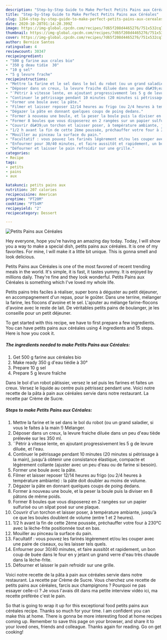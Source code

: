 ```yaml
---
description: "Step-by-Step Guide to Make Perfect Petits Pains aux Céréales"
title: "Step-by-Step Guide to Make Perfect Petits Pains aux Céréales"
slug: 1264-step-by-step-guide-to-make-perfect-petits-pains-aux-cereales
date: 2020-10-28T01:14:20.399Z
image: https://img-global.cpcdn.com/recipes/7d65f208d4465276/751x532cq70/petits-pains-aux-cereales-photo-principale-de-la-recette.jpg
thumbnail: https://img-global.cpcdn.com/recipes/7d65f208d4465276/751x532cq70/petits-pains-aux-cereales-photo-principale-de-la-recette.jpg
cover: https://img-global.cpcdn.com/recipes/7d65f208d4465276/751x532cq70/petits-pains-aux-cereales-photo-principale-de-la-recette.jpg
author: Bernice Santos
ratingvalue: 4
reviewcount: 30347
recipeingredient:
- "500 g farine aux crales bio"
- "350 g deau tidie  30"
- "10 g sel"
- "5 g levure frache"
recipeinstructions:
- "Mettre la farine et le sel dans le bol du robot (ou un grand saladier, si vous le faites à la main !) Mélanger."
- "Déposer dans un creux, la levure fraiche diluée dans un peu d&#39;eau tiède prélevée sur les 350 ml."
- "¨Pétrir à vitesse lente, en ajoutant progressivement les 5 g de levure diluée, et l&#39;eau."
- "Continuer le pétrissage pendant 10 minutes (20 minutes si pétrissage à la main), jusqu&#39;à obtenir une consistance élastique, compacte et légèrement collante (ajuster avec un peu d&#39;eau ou de farine si besoin)."
- "Former une boule avec la pâte."
- "Filmer et laisser reposer 12/14 heures au frigo (ou 2/4 heures à température ambiante) : la pâte doit doubler au moins de volume."
- "Dégazer la pâte en donnant quelques coups de poing dedans."
- "Former à nouveau une boule, et la peser la boule puis la diviser en 8 pâtons de même poids."
- "Former 8 boules que vous disposerez en 2 rangées sur un papier sulfurisé ou un silpat posé sur une plaque."
- "Couvrir d&#39;un torchon et laisser poser, à température ambiante, jusqu&#39;à ce que les boules doublent de volume (entre 1 et 2 heures)."
- "1/2 h avant la fin de cette 2ème poussée, préchauffer votre four à 230°C avec la lèche-frite positionnée tout en bas."
- "Mouiller au pinceau la surface du pain."
- "Facultatif : vous pouvez les farinés légèrement et/ou les couper avec une paire de ciseaux, ou les laisser tels quels."
- "Enfourner pour 30/40 minutes, et faire aussitôt et rapidement, un bon coup de buée dans le four en y jetant un grand verre d&#39;eau très chaude dans la lèche-frite."
- "Défourner et laisser le pain refroidir sur une grille."
categories:
- Recipe
tags:
- petits
- pains
- aux

katakunci: petits pains aux 
nutrition: 207 calories
recipecuisine: American
preptime: "PT20M"
cooktime: "PT54M"
recipeyield: "2"
recipecategory: Dessert

---
```



![Petits Pains aux Céréales](https://img-global.cpcdn.com/recipes/7d65f208d4465276/751x532cq70/petits-pains-aux-cereales-photo-principale-de-la-recette.jpg)

Hey everyone, hope you're having an amazing day today. Today, I will show you a way to make a special dish, petits pains aux céréales. It is one of my favorites. For mine, I will make it a little bit unique. This is gonna smell and look delicious.

Petits Pains aux Céréales is one of the most favored of recent trending meals in the world. It's simple, it is fast, it tastes yummy. It is enjoyed by millions daily. They're fine and they look wonderful. Petits Pains aux Céréales is something which I've loved my whole life.

Petits pains très faciles à réaliser, super bons à déguster au petit déjeuner, en accompagnement d&#39;un repas, pour le goûter. Dans une terrine, mélanger la farine, les flocons d&#39;avoine et le sel. L&#39;ajouter au mélange farine-flocons d&#39;avoine avec le reste de lait. De véritables petits pains de boulanger, je les conseille pour un petit déjeuner.


To get started with this recipe, we have to first prepare a few ingredients. You can have petits pains aux céréales using 4 ingredients and 15 steps. Here is how you cook it.

<!--inarticleads1-->

##### The ingredients needed to make Petits Pains aux Céréales:

1. Get 500 g farine aux céréales bio
1. Make ready 350 g d&#39;eau tiédie à 30°
1. Prepare 10 g sel
1. Prepare 5 g levure fraîche


Dans le bol d&#39;un robot pâtissier, versez le sel puis les farines et faites un creux. Versez le liquide au centre puis pétrissez pendant une. Voici notre recette de la pâta à pain aux céréales servie dans notre restaurant. La recette par Crème de Sucre. 

<!--inarticleads2-->

##### Steps to make Petits Pains aux Céréales:

1. Mettre la farine et le sel dans le bol du robot (ou un grand saladier, si vous le faites à la main !) Mélanger.
1. Déposer dans un creux, la levure fraiche diluée dans un peu d&#39;eau tiède prélevée sur les 350 ml.
1. ¨Pétrir à vitesse lente, en ajoutant progressivement les 5 g de levure diluée, et l&#39;eau.
1. Continuer le pétrissage pendant 10 minutes (20 minutes si pétrissage à la main), jusqu&#39;à obtenir une consistance élastique, compacte et légèrement collante (ajuster avec un peu d&#39;eau ou de farine si besoin).
1. Former une boule avec la pâte.
1. Filmer et laisser reposer 12/14 heures au frigo (ou 2/4 heures à température ambiante) : la pâte doit doubler au moins de volume.
1. Dégazer la pâte en donnant quelques coups de poing dedans.
1. Former à nouveau une boule, et la peser la boule puis la diviser en 8 pâtons de même poids.
1. Former 8 boules que vous disposerez en 2 rangées sur un papier sulfurisé ou un silpat posé sur une plaque.
1. Couvrir d&#39;un torchon et laisser poser, à température ambiante, jusqu&#39;à ce que les boules doublent de volume (entre 1 et 2 heures).
1. 1/2 h avant la fin de cette 2ème poussée, préchauffer votre four à 230°C avec la lèche-frite positionnée tout en bas.
1. Mouiller au pinceau la surface du pain.
1. Facultatif : vous pouvez les farinés légèrement et/ou les couper avec une paire de ciseaux, ou les laisser tels quels.
1. Enfourner pour 30/40 minutes, et faire aussitôt et rapidement, un bon coup de buée dans le four en y jetant un grand verre d&#39;eau très chaude dans la lèche-frite.
1. Défourner et laisser le pain refroidir sur une grille.


Voici notre recette de la pâta à pain aux céréales servie dans notre restaurant. La recette par Crème de Sucre. Vous cherchez une recette de petits pains aux céréales, farcis aux champignons ? Pourquoi ne pas essayer celle-ci ? Je vous l&#39;avais dit dans ma petite interview vidéo ici, ma recette préférée c&#39;est le pain. 

So that is going to wrap it up for this exceptional food petits pains aux céréales recipe. Thanks so much for your time. I am confident you can make this at home. There is gonna be more interesting food at home recipes coming up. Remember to save this page on your browser, and share it to your loved ones, friends and colleague. Thanks again for reading. Go on get cooking!
